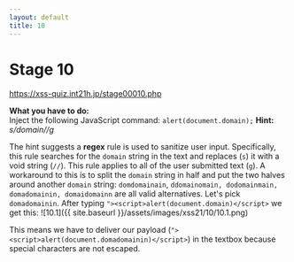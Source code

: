 ```yaml
---
layout: default
title: 10
---
```


# Stage 10
https://xss-quiz.int21h.jp/stage00010.php


**What you have to do:**  
Inject the following JavaScript command: `alert(document.domain);`
**Hint:** *s/domain//g*

The hint suggests a **regex** rule is used to sanitize user input. Specifically, this rule searches for the `domain` string in the text and replaces (`s`) it with a void string (`//`). This rule applies to all of the user submitted text (`g`).
A workaround to this is to split the `domain` string in half and put the two halves around another `domain` string: `domdomainain`, `ddomainomain, dodomainmain, domadomainin, domaidomainn` are all valid alternatives. Let's pick `domadomainin`.
After typing `"><script>alert(document.domain)</script>` we get this:
![10.1]({{ site.baseurl }}/assets/images/xss21/10/10.1.png)

This means we have to deliver our payload (`"><script>alert(document.domadomainin)</script>`) in the textbox because special characters are not escaped.